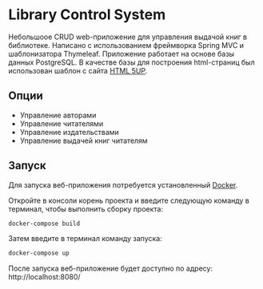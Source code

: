 # Library Control System

Небольшоое CRUD web-приложение для управления выдачой книг в библиотеке. Написано с использованием фреймворка Spring MVC и шаблонизатора Thymeleaf. Приложение работает на основе базы данных PostgreSQL. В качестве базы для построения html-страниц был использован шаблон с сайта [HTML 5UP](https://html5up.net/).

## Опции

- Управление авторами
- Управление читателями
- Управление издательствами
- Управление выдачей книг читателям

## Запуск
Для запуска веб-приложения потребуется установленный [Docker](https://www.docker.com/).

Откройте в консоли корень проекта и введите следующую команду в терминал, чтобы выполнить сборку проекта:
```sh
docker-compose build
```
Затем введите в терминал команду запуска:
```sh
docker-compose up
```
После запуска веб-приложение будет доступно по адресу: http://localhost:8080/
